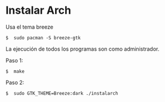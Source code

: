 # Instalar Arch

Usa el tema breeze 

```$  sudo pacman -S breeze-gtk```

La ejecución de todos los programas son como administrador.

Paso 1:

```$  make```

Paso 2:

```$  sudo GTK_THEME=Breeze:dark ./instalarch```
